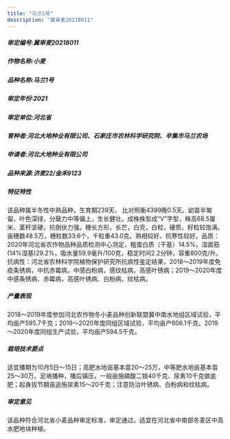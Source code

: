 ```yaml
---
title: "马兰1号"
description: "冀审麦20218011"
---
```

##### 审定编号:冀审麦20218011

##### 作物名称:小麦

##### 品种名称:马兰1号

##### 审定年份:2021

##### 审定单位:河北省

##### 育种者:河北大地种业有限公司、石家庄市农林科学研究院、辛集市马兰农场

##### 申请者:河北大地种业有限公司

##### 品种来源:济麦22/金禾9123

##### 特征特性
该品种属半冬性中熟品种，生育期239天， 比对照衡4399晚0.5天。幼苗半匍匐，叶色深绿，分蘖力中等偏上，生长健壮。成株株型成“V”字型，株高68.5厘米、茎秆坚硬，抗倒伏力强。穗长方形，长芒，白壳，白粒，硬质，籽粒较饱满。亩穗数48.5万，穗粒数33.6个，千粒重43.0克。熟相较好。抗寒性较好。品质：2020年河北省农作物品种品质检测中心测定，粗蛋白质（干基）14.5%，湿面筋(14%湿基)29.2%，吸水量59.9毫升/100克，稳定时间2.2分钟，容重800克/升。抗病性：河北省农林科学院植物保护研究所抗病性鉴定结果，2018～2019年度免疫条锈病，中抗赤霉病，中感白粉病，感纹枯病，高感叶锈病；2019～2020年度中感条锈病、赤霉病，高感叶锈病、白粉病、纹枯病。

##### 产量表现
2018～2019年度参加河北农作物冬小麦品种创新联盟冀中南水地组区域试验，平均亩产595.7千克；2019～2020年度同组区域试验，平均亩产606.1千克。2019～2020年度同组生产试验，平均亩产594.5千克。

##### 栽培技术要点
适宜播期为10月5日～15日；高肥水地亩基本苗20～25万，中等肥水地亩基本苗25～30万。足墒播种，播后镇压，一般亩施磷酸二铵40千克、尿素10千克做底肥；起身拔节期亩追施尿素15～20千克；注意防治叶锈病、白粉病和纹枯病。

##### 审定意见
该品种符合河北省小麦品种审定标准，审定通过。适宜在河北省中南部冬麦区中高水肥地块种植。
